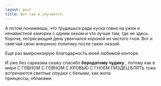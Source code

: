 ```yaml
---
layout: post
title: Вот так и случается.
---
```


А потом понимаешь,&nbsp;что трудишься ради куска говна на ужин и ненавистной каморки с одним окном и что лучше там,&nbsp;где не здесь. Короче,&nbsp;потрясающий день увенчался короной из чистого гноя. Вот и смягчай свою внешнюю политику после таких оказий.

Еще раз выиронизирую благодарность моей любимой конторе.

И уже без сарказма скажу спасибо **бородатому чудику** ,&nbsp;потому как в мире С&nbsp;ГОВНОМ&nbsp;С&nbsp;ГОВНОМ&nbsp;С&nbsp;КРОВЬЮ&nbsp;С&nbsp;ГНОЕМ&nbsp;ПИЗДЕЦ&nbsp;БЛЯТЬ тоже встречаются светлые опушки с белыми,&nbsp;как жопа принцессы,&nbsp;облаками.